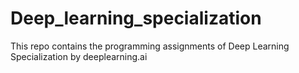 # Deep_learning_specialization
This repo contains the programming assignments of Deep Learning Specialization by deeplearning.ai

